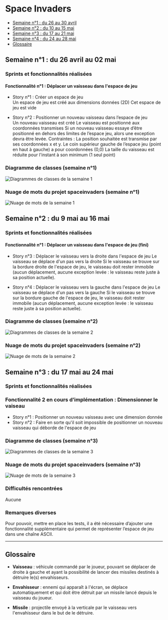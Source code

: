 # Space Invaders

- [Semaine n°1 : du 26 au 30 avril](#semaine1) 
- [Semaine n°2 : du 10 au 15 mai](#semaine2)  
- [Semaine n°3 : du 17 au 21 mai](#semaine3)  
- [Semaine n°4 : du 24 au 28 mai](#semaine4)  
- [Glossaire](#glossaire)

## Semaine n°1 : du 26 avril au 02 mai <a id="semaine1"></a>

### Sprints et fonctionnalités réalisées 

#### Fonctionnalité n°1 : Déplacer un vaisseau dans l'espace de jeu 

- Story n°1 : Créer un espace de jeu  
Un espace de jeu est créé aux dimensions données (2D) 
Cet espace de jeu est vide

-  Story n°2 : Positionner un nouveau vaisseau dans l’espace de jeu  
Un nouveau vaisseau est créé
Le vaisseau est positionné aux coordonnées transmises
Si un nouveau vaisseau essaye d’être positionné en dehors des limites de l’espace jeu, alors une exception devra être levée.
 Contraintes :
La position souhaitée est transmise par ses coordonnées x et y.
Le coin supérieur gauche de l’espace jeu (point en haut à gauche) a pour coordonnées (0,0)
La taille du vaisseau est réduite pour l'instant à son minimum (1 seul point)   

### Diagramme de classes (semaine n°1)  

![Diagrammes de classes de la semaine 1](images/diagramme_semaine1.png)

### Nuage de mots du projet spaceinvaders (semaine n°1)  

![Nuage de mots de la semaine 1](images/nuage_semaine1.png)



## Semaine n°2 : du 9 mai au 16 mai <a id="semaine2"></a>

### Sprints et fonctionnalités réalisées 

#### Fonctionnalité n°1 : Déplacer un vaisseau dans l'espace de jeu (fini)

- Story n°3 : Déplacer le vaisseau vers la droite dans l'espace de jeu
Le vaisseau se déplace d'un pas vers la droite Si le vaisseau se trouve sur la bordure droite de l'espace de jeu, le vaisseau doit rester immobile (aucun déplacement, aucune exception levée : le vaisseau reste juste à sa position actuelle).

- Story n°4 : Déplacer le vaisseau vers la gauche dans l'espace de jeu
Le vaisseau se déplace d'un pas vers la gauche Si le vaisseau se trouve sur la bordure gauche de l'espace de jeu, le vaisseau doit rester immobile (aucun déplacement, aucune exception levée : le vaisseau reste juste à sa position actuelle).

### Diagramme de classes (semaine n°2)  

![Diagrammes de classes de la semaine 2](images/diagramme_semaine2.png)

### Nuage de mots du projet spaceinvaders (semaine n°2)  

![Nuage de mots de la semaine 2](images/nuage_semaine2.png)



## Semaine n°3 : du 17 mai au 24 mai <a id="semaine3"></a>

### Sprints et fonctionnalités réalisées 

### Fonctionnalité 2 en cours d’implémentation : Dimensionner le vaiseau

- Story n°1 : Positionner un nouveau vaisseau avec une dimension donnée 
- Story n°2 : Faire en sorte qu'il soit impossible de positionner un nouveau vaisseau qui déborde de l'espace de jeu

### Diagramme de classes (semaine n°3)  

![Diagrammes de classes de la semaine 3](images/diagramme_semaine3.png)

### Nuage de mots du projet spaceinvaders (semaine n°3)  

![Nuage de mots de la semaine 3](images/nuage_semaine3.png)






### Difficultés rencontrées 
Aucune

### Remarques diverses
 Pour pouvoir, mettre en place les tests, il a été nécessaire d’ajouter une fonctionnalité supplémentaire qui permet de représenter l’espace de jeu dans une chaîne ASCII.

-------------


## Glossaire <a id="glossaire"></a>

* **Vaisseau** :  véhicule commandé par le joueur, pouvant se déplacer de droite à gauche et ayant la possibilité de lancer des missiles destinés à détruire le(s) envahisseurs.

* **Envahisseur**  :  ennemi qui apparaît à l'écran, se déplace automatiquement et qui doit être détruit par un missile lancé depuis le vaisseau du joueur.

* **Missile** :  projectile envoyé à la verticale par le vaisseau vers l'envahisseur dans le but de le détruire.


